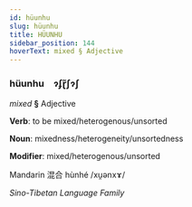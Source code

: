 ```yaml
---
id: hüunhu
slug: hüunhu
title: HÜUNHU
sidebar_position: 144
hoverText: mixed § Adjective
---
```


### hüunhu&emsp;<span kind="abugida">ɂʄɽ̃ʃɂʃ</span>

*mixed* **§** Adjective

**Verb**: to be mixed/heterogenous/unsorted

**Noun**: mixedness/heterogeneity/unsortedness

**Modifier**: mixed/heterogenous/unsorted

Mandarin 混合 hùnhé /xu̯ənxɤ/

*Sino-Tibetan Language Family*